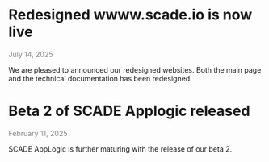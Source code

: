# Redesigned wwww.scade.io is now live

<span style="color:gray">
July 14, 2025
</span>

We are pleased to announced our redesigned websites. Both the main page and the technical documentation has been redesigned. 

# Beta 2 of SCADE Applogic released

<span style="color:gray">
February 11, 2025
</span>

SCADE AppLogic is further maturing with the release of our beta 2.
